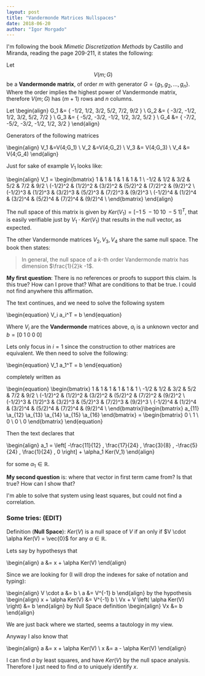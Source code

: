 ```yaml
---
layout: post
title: "Vandermonde Matrices Nullspaces"
date: 2018-06-20
author: "Igor Morgado"
---
```


I'm following the book *Mimetic Discretization Methods* by Castillo and Miranda, reading the page 209-211, it states the following:

Let $$V(m;G)$$ be a **Vandermonde matrix**, of order $m$ with generator $G = \{ g_1, g_2, \ldots, g_n \}$. Where the order implies the highest power of Vandermonde matrix, therefore $V(m;G)$ has $(m+1)$ rows and $n$ columns. 

Let 
\begin{align}
G_1 &= \{ -1/2, 1/2, 3/2, 5/2, 7/2, 9/2 \} \\
G_2 &= \{ -3/2, -1/2, 1/2, 3/2, 5/2, 7/2 \} \\
G_3 &= \{ -5/2, -3/2, -1/2, 1/2, 3/2, 5/2 \} \\
G_4 &= \{ -7/2, -5/2, -3/2, -1/2, 1/2, 3/2 \}
\end{align}

Generators of the following matrices

\begin{align}
V_1 &=V(4;G_1) \\
V_2 &=V(4;G_2) \\
V_3 &= V(4;G_3) \\
V_4 &= V(4;G_4)
\end{align}

Just for sake of example $V_1$ looks like:

\begin{align}
V_1 = \begin{bmatrix}
1 & 1 & 1 & 1 & 1 & 1 \\
-1/2 & 1/2 & 3/2 & 5/2 & 7/2 & 9/2 \\
(-1/2)^2 & (1/2)^2 & (3/2)^2 & (5/2)^2 & (7/2)^2 & (9/2)^2 \\
(-1/2)^3 & (1/2)^3 & (3/2)^3 & (5/2)^3 & (7/2)^3 & (9/2)^3 \\
(-1/2)^4 & (1/2)^4 & (3/2)^4 & (5/2)^4 & (7/2)^4 & (9/2)^4 \\
\end{bmatrix}
\end{align}

The null space of this matrix is given by $Ker(V_1) =[-1 \; 5 \; -10\; 10\; -5\; 1]^T$, that is easily verifiable just by $V_1 \cdot Ker(V_1)$ that results in the null vector, as expected.

The other Vandermonde matrices $V_2, V_3, V_4$ share the same null space. The book then states:

> In general, the null space of a $k$-th order Vandermonde matrix has dimension $\frac{1}{2}k -1$.

**My first question**: There is no references or proofs to support this claim. Is this true? How can I prove that? What are conditions to that be true. I could not find anywhere this affirmation.

The text continues, and we need to solve the following system

\begin{equation}
V_i a_i^T = b
\end{equation}

Where $V_i$ are the **Vandermonde** matrices above, $a_i$ is a unknown vector and $b = [ 0 \;1 \;0 \;0\; 0 ]$

Lets only focus in $i=1$ since the construction to other matrices are equivalent. We then need to solve the following:

\begin{equation}
V_1 a_1^T = b
\end{equation}

completely written as

\begin{equation}
\begin{bmatrix}
1 & 1 & 1 & 1 & 1 & 1 \\
-1/2 & 1/2 & 3/2 & 5/2 & 7/2 & 9/2 \\
(-1/2)^2 & (1/2)^2 & (3/2)^2 & (5/2)^2 & (7/2)^2 & (9/2)^2 \\
(-1/2)^3 & (1/2)^3 & (3/2)^3 & (5/2)^3 & (7/2)^3 & (9/2)^3 \\
(-1/2)^4 & (1/2)^4 & (3/2)^4 & (5/2)^4 & (7/2)^4 & (9/2)^4 \\
\end{bmatrix}\begin{bmatrix}
a_{11} \\a_{12} \\a_{13} \\a_{14} \\a_{15} \\a_{16}
\end{bmatrix} = \begin{bmatrix}
0 \\ 1 \\ 0 \\ 0 \\ 0
\end{bmatrix}
\end{equation}

Then the text declares that 

\begin{align}
a_1 = \left[ -\frac{11}{12} \, \frac{17}{24} \, \frac{3}{8} \, -\frac{5}{24} \,  \frac{1}{24} \, 0 \right]  + \alpha_1 Ker(V_1)
\end{align}

for some $\alpha_1 \in \mathbb{R}$.

**My second question** is: where that vector in first term came from? Is that true? How can I show that?

I'm able to solve that system using least squares, but could not find a correlation.

### Some tries: (EDIT)

Definition (**Null Space**): $Ker(V)$ is a null space of $V$ if an only if $V \cdot \alpha Ker(V) = \vec{0}$ for any $\alpha \in \mathbb{R}$.

Lets say by hypothesys that

\begin{align}
a &= x + \alpha Ker(V)
\end{align}

Since we are looking for (I will drop the indexes for sake of notation and typing):

\begin{align}
V \cdot a &= b \\
a &= V^{-1} b
\end{align}
by the hypothesis
\begin{align}
x + \alpha Ker(V) &= V^{-1} b \\
Vx + V \left( \alpha Ker(V) \right) &= b
\end{align}
by Null Space definition
\begin{align}
Vx &= b
\end{align}

We are just back where we started, seems a tautology in my view.

Anyway I also know that

\begin{align}
a &= x + \alpha Ker(V) \\
x &= a - \alpha Ker(V)
\end{align}

I can find $a$ by least squares, and have $Ker(V)$ by the null space analysis. Therefore  I just need to find $\alpha$ to uniquely identify $x$.
